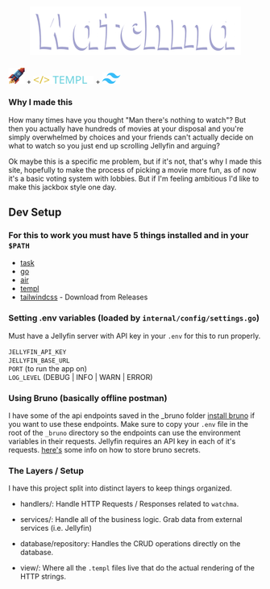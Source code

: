 ## <p align="center">![Watchma](public/watchma.png)</p>

<a  target="_blank" href="https://data-star.dev/" ><img src="public/datastar-rocket.png" width="32"/></a> + <a target="_blank" href="https://templ.guide/"><img src="public/templ.svg" width="120"/></a> + <a target="_blank" href="https://tailwindcss.com/"><img src="public/tailwind.png" width="36"/></a>

### Why I made this
How many times have you thought "Man there's nothing to watch"? But then you actually have hundreds of movies at your disposal and you're simply overwhelmed by choices and your friends can't actually decide on what to watch so you just end up scrolling Jellyfin and arguing?

Ok maybe this is a specific me problem, but if it's not, that's why I made this site, hopefully to make the process of picking a movie more fun, as of now it's a basic voting system with lobbies. But if I'm feeling ambitious I'd like to make this jackbox style one day.

## Dev Setup

### For this to work you must have 5 things installed and in your `$PATH`
- [task](https://github.com/go-task/task?tab=readme-ov-file)
- [go](https://go.dev/doc/install)
- [air](https://github.com/air-verse/air)
- [templ](https://github.com/a-h/templ?tab=readme-ov-file)
- [tailwindcss](https://github.com/tailwindlabs/tailwindcss/) - Download from Releases

### Setting .env variables (loaded by `internal/config/settings.go`)
Must have a Jellyfin server with API key in your `.env` for this to run properly.

`JELLYFIN_API_KEY`  
`JELLYFIN_BASE_URL`  
`PORT`  (to run the app on)  
`LOG_LEVEL` (DEBUG | INFO | WARN | ERROR)

### Using Bruno (basically offline postman)
I have some of the api endpoints saved in the _bruno folder [install bruno](https://www.usebruno.com/) if you want to use these endpoints. Make sure to copy your `.env` file in the root of the `_bruno` directory so the endpoints can use the environment variables in their requests. Jellyfin requires an API key in each of it's requests. [here's](https://docs.usebruno.com/secrets-management/dotenv-file) some info on how to store bruno secrets.

### The Layers / Setup
I have this project split into distinct layers to keep things organized. 

- handlers/: Handle HTTP Requests / Responses related to `watchma`.
- services/: Handle all of the business logic. Grab data from external services (i.e. Jellyfin)
- database/repository: Handles the CRUD operations directly on the database. 

- view/: Where all the `.templ` files live that do the actual rendering of the HTTP strings.
